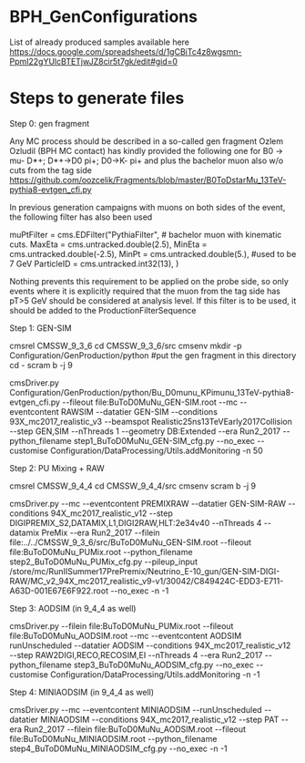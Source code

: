 # BPH_GenConfigurations
List of already produced samples available here
https://docs.google.com/spreadsheets/d/1gCBiTc4z8wgsmn-PpmI22gYUlcBTETjwJZ8cir5t7gk/edit#gid=0

# Steps to generate files
Step 0: gen fragment

Any MC process should be described in a so-called gen fragment
Ozlem Ozludil (BPH MC contact) has kindly provided the following one for
B0 ->  mu- D*+;  D*+->D0 pi+; D0->K- pi+  and plus the bachelor muon also w/o cuts from the tag side
https://github.com/oozcelik/Fragments/blob/master/B0ToDstarMu_13TeV-pythia8-evtgen_cfi.py

In previous generation campaigns with muons on both sides of the event, the following filter has also been used

muPtFilter = cms.EDFilter("PythiaFilter",  # bachelor muon with kinematic cuts.
    MaxEta = cms.untracked.double(2.5),
    MinEta = cms.untracked.double(-2.5),
    MinPt = cms.untracked.double(5.), #used to be 7 GeV
    ParticleID = cms.untracked.int32(13),
)

Nothing prevents this requirement to be applied on the probe side, so only events where it is explicitly required that the muon from the tag side has pT>5 GeV should be considered at analysis level.
If this filter is to be used, it should be added to the ProductionFilterSequence


Step 1: GEN-SIM

cmsrel CMSSW_9_3_6
cd CMSSW_9_3_6/src
cmsenv
mkdir -p Configuration/GenProduction/python
#put the gen fragment in this directory
cd -
scram b -j 9

cmsDriver.py Configuration/GenProduction/python/Bu_D0munu_KPimunu_13TeV-pythia8-evtgen_cfi.py --fileout file:BuToD0MuNu_GEN-SIM.root --mc --eventcontent RAWSIM --datatier GEN-SIM --conditions 93X_mc2017_realistic_v3 --beamspot Realistic25ns13TeVEarly2017Collision --step GEN,SIM --nThreads 1 --geometry DB:Extended --era Run2_2017 --python_filename step1_BuToD0MuNu_GEN-SIM_cfg.py --no_exec --customise Configuration/DataProcessing/Utils.addMonitoring -n 50

Step 2: PU Mixing + RAW

cmsrel CMSSW_9_4_4
cd CMSSW_9_4_4/src
cmsenv
scram b -j 9

cmsDriver.py --mc --eventcontent PREMIXRAW --datatier GEN-SIM-RAW --conditions 94X_mc2017_realistic_v12 --step DIGIPREMIX_S2,DATAMIX,L1,DIGI2RAW,HLT:2e34v40 --nThreads 4 --datamix PreMix --era Run2_2017 --filein file:../../CMSSW_9_3_6/src/BuToD0MuNu_GEN-SIM.root --fileout file:BuToD0MuNu_PUMix.root --python_filename step2_BuToD0MuNu_PUMix_cfg.py --pileup_input /store/mc/RunIISummer17PrePremix/Neutrino_E-10_gun/GEN-SIM-DIGI-RAW/MC_v2_94X_mc2017_realistic_v9-v1/30042/C849424C-EDD3-E711-A63D-001E67E6F922.root --no_exec -n -1


Step 3: AODSIM
(in 9_4_4 as well)

cmsDriver.py --filein file:BuToD0MuNu_PUMix.root --fileout file:BuToD0MuNu_AODSIM.root --mc --eventcontent AODSIM runUnscheduled --datatier AODSIM --conditions 94X_mc2017_realistic_v12 --step RAW2DIGI,RECO,RECOSIM,EI --nThreads 4 --era Run2_2017 --python_filename step3_BuToD0MuNu_AODSIM_cfg.py --no_exec --customise Configuration/DataProcessing/Utils.addMonitoring -n -1

Step 4: MINIAODSIM
(in 9_4_4 as well)

cmsDriver.py --mc --eventcontent MINIAODSIM --runUnscheduled --datatier MINIAODSIM --conditions 94X_mc2017_realistic_v12 --step PAT --era Run2_2017 --filein file:BuToD0MuNu_AODSIM.root --fileout file:BuToD0MuNu_MINIAODSIM.root --python_filename step4_BuToD0MuNu_MINIAODSIM_cfg.py --no_exec -n -1
